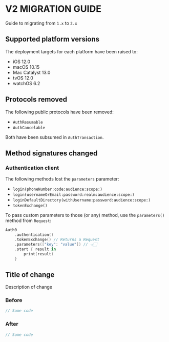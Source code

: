 # V2 MIGRATION GUIDE

Guide to migrating from `1.x` to `2.x`

## Supported platform versions

The deployment targets for each platform have been raised to:

- iOS 12.0
- macOS 10.15
- Mac Catalyst 13.0
- tvOS 12.0
- watchOS 6.2

## Protocols removed

The following public protocols have been removed:

- `AuthResumable`
- `AuthCancelable`

Both have been subsumed in `AuthTransaction`.

## Method signatures changed

### Authentication client

The following methods lost the `parameters` parameter:

- `login(phoneNumber:code:audience:scope:)`
- `login(usernameOrEmail:password:realm:audience:scope:)`
- `loginDefaultDirectory(withUsername:password:audience:scope:)`
- `tokenExchange()`

To pass custom parameters to those (or any) method, use the `parameters()` method from `Request`:

```swift
Auth0
    .authentication()
    .tokenExchange() // Returns a Request
    .parameters(["key": "value"]) // 👈🏻
    .start { result in
        print(result)
    }
```

## Title of change

Description of change

### Before

```swift
// Some code
```

### After

```swift
// Some code
```
